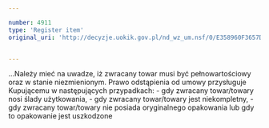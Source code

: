 ```yaml
---

number: 4911
type: 'Register item'
original_uri: 'http://decyzje.uokik.gov.pl/nd_wz_um.nsf/0/E358960F3657D766C1257B8D0031F27E?OpenDocument'


---
```


...Należy mieć na uwadze, iż zwracany towar musi być pełnowartościowy oraz w stanie niezmienionym. Prawo odstąpienia od umowy przysługuje Kupującemu w następujących przypadkach: - gdy zwracany towar/towary nosi ślady użytkowania, - gdy zwracany towar/towary jest niekompletny, - gdy zwracany towar/towary nie posiada oryginalnego opakowania lub gdy to opakowanie jest uszkodzone
